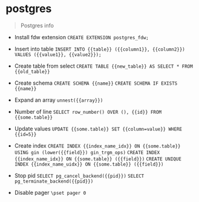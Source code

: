# postgres

> Postgres info

- Install fdw extension
`CREATE EXTENSION postgres_fdw;`

- Insert into table
`INSERT INTO {{table}} ({{column1}}, {{column2}}) VALUES ({{value1}}, {{value2}});`

- Create table from select
`CREATE TABLE {{new_table}} AS SELECT * FROM {{old_table}}`

- Create schema
`CREATE SCHEMA {{name}}`
`CREATE SCHEMA IF EXISTS {{name}}`

- Expand an array
`unnest({{array}})`

- Number of line
`SELECT row_number() OVER (), {{id}} FROM {{some.table}}`

- Update values
`UPDATE {{some.table}} SET {{column=value}} WHERE {{id=5}}`

- Create index
`CREATE INDEX {{index_name_idx}} ON {{some.table}} USING gin (lower({{field}}) gin_trgm_ops)`
`CREATE INDEX {{index_name_idx}} ON {{some.table}} ({{field}})`
`CREATE UNIQUE INDEX {{index_name_uidx}} ON {{some.table}} ({{field}})`

- Stop pid
`SELECT pg_cancel_backend({{pid}})`
`SELECT pg_terminate_backend({{pid}})`

- Disable pager
`\pset pager 0`
